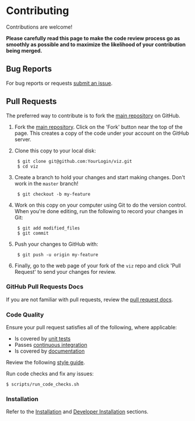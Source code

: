Contributing
============

Contributions are welcome!

**Please carefully read this page to make the code review process go as smoothly as possible and to maximize the likelihood of your contribution being merged.**

## Bug Reports

For bug reports or requests [submit an issue](https://github.com/donnemartin/viz/issues).

## Pull Requests

The preferred way to contribute is to fork the
[main repository](https://github.com/donnemartin/viz) on GitHub.

1. Fork the [main repository](https://github.com/donnemartin/viz).  Click on the 'Fork' button near the top of the page.  This creates a copy of the code under your account on the GitHub server.

2. Clone this copy to your local disk:

        $ git clone git@github.com:YourLogin/viz.git
        $ cd viz

3. Create a branch to hold your changes and start making changes. Don't work in the `master` branch!

        $ git checkout -b my-feature

4. Work on this copy on your computer using Git to do the version control. When you're done editing, run the following to record your changes in Git:

        $ git add modified_files
        $ git commit

5. Push your changes to GitHub with:

        $ git push -u origin my-feature

6. Finally, go to the web page of your fork of the `viz` repo and click 'Pull Request' to send your changes for review.

### GitHub Pull Requests Docs

If you are not familiar with pull requests, review the [pull request docs](https://help.github.com/articles/using-pull-requests/).

### Code Quality

Ensure your pull request satisfies all of the following, where applicable:

* Is covered by [unit tests](https://github.com/donnemartin/viz#unit-tests-and-code-coverage)
* Passes [continuous integration](https://github.com/donnemartin/viz#continuous-integration)
* Is covered by [documentation](https://github.com/donnemartin/viz#documentation)

Review the following [style guide](https://google-styleguide.googlecode.com/svn/trunk/pyguide.html).

Run code checks and fix any issues:

    $ scripts/run_code_checks.sh

### Installation

Refer to the [Installation](https://github.com/donnemartin/viz#installation) and [Developer Installation](https://github.com/donnemartin/viz#developer-installation) sections.
